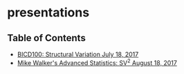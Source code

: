 # presentations


## Table of Contents

* [BICD100: Structural Variation July 18, 2017]()
* [Mike Walker's Advanced Statistics: SV<sup>2</sup> August 18, 2017]() 
